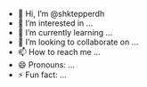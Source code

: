 - 👋 Hi, I’m @shktepperdh
- 👀 I’m interested in ...
- 🌱 I’m currently learning ...
- 💞️ I’m looking to collaborate on ...
- 📫 How to reach me ...
- 😄 Pronouns: ...
- ⚡ Fun fact: ...

<!---
shktepperdh/shktepperdh is a ✨ special ✨ repository because its `README.md` (this file) appears on your GitHub profile.
You can click the Preview link to take a look at your changes.
--->

